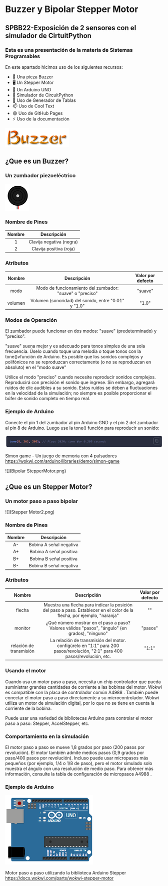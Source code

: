 # Buzzer y Bipolar Stepper Motor

## SPBB22-Exposición de 2 sensores con el simulador de CirtuitPython

### Esta es una presentación de la materia de Sistemas Programables
En este apartado hicimos uso de los siguientes recursos:

- 🔭 Una pieza Buzzer
- 🖥 Un Stepper Motor
- 📲 Un Arduino UNO
- 🤔 Simulador de CircuitPython
- 💬 Uso de Generador de Tablas
- 📫 Uso de Cool Text
- 😄 Uso de GitHub Pages
- ⚡ Uso de la documentación

![](Buzzer.png)

## ¿Que es un Buzzer?
### Un zumbador piezoeléctrico

![](Buzzer2.PNG)

### Nombre de Pines
| Nombre 	| Descripción 	|
|:---:	|:---:	|
| 1 	| Clavija negativa (negra) 	|
| 2 	| Clavija positiva (roja) 	|

### Atributos
| Nombre 	| Descripción 	| Valor por defecto 	|
|:---:	|:---:	|:---:	|
| modo 	| Modo de funcionamiento del zumbador: "suave" o "preciso" 	| "suave" 	|
| volumen 	| Volumen (sonoridad) del sonido, entre "0.01" y "1.0" 	| "1.0" 	|

### Modos de Operación
El zumbador puede funcionar en dos modos: "suave" (predeterminado) y "preciso".

"suave" suena mejor y es adecuado para tonos simples de una sola frecuencia. Úselo cuando toque una melodía o toque tonos con la tone()vfunción de Arduino. Es posible que los sonidos complejos y polifónicos no se reproduzcan correctamente (o no se reproduzcan en absoluto) en el "modo suave"

Utilice el modo "preciso" cuando necesite reproducir sonidos complejos. Reproducirá con precisión el sonido que ingrese. Sin embargo, agregará ruidos de clic audibles a su sonido. Estos ruidos se deben a fluctuaciones en la velocidad de la simulación; no siempre es posible proporcionar el búfer de sonido completo en tiempo real.

### Ejemplo de Arduino
Conecte el pin 1 del zumbador al pin Arduino GND y el pin 2 del zumbador al pin 8 de Arduino. Luego use la tone() función para reproducir un sonido:

![](ExampleArduino1.PNG)

Simon game - Un juego de memoria con 4 pulsadores
https://wokwi.com/arduino/libraries/demo/simon-game

![](Bipolar StepperMotor.png)

## ¿Que es un Stepper Motor?
### Un motor paso a paso bipolar

![](Stepper Motor2.png)

### Nombre de Pines
| Nombre 	| Descripción 	|
|:---:	|:---:	|
| A- 	| Bobina A señal negativa 	|
| A+ 	| Bobina A señal positiva 	|
| B+ 	| Bobina B señal positiva 	|
| B- 	| Bobina B señal negativa 	|

### Atributos
| Nombre 	| Descripción 	| Valor por defecto 	|
|:---:	|:---:	|:---:	|
| flecha 	| Muestra una flecha para indicar la posición del paso a paso. Establecer en el color de la flecha, por ejemplo, "naranja" 	| "" 	|
| monitor 	| ¿Qué número mostrar en el paso a paso? Valores válidos "pasos", "ángulo" (en grados), "ninguno" 	| "pasos" 	|
| relación de transmisión 	| La relación de transmisión del motor. configúrelo en "1:1" para 200 pasos/revolución, "2:1" para 400 pasos/revolución, etc. 	| "1:1" 	|

### Usando el motor
Cuando usa un motor paso a paso, necesita un chip controlador que pueda suministrar grandes cantidades de corriente a las bobinas del motor. Wokwi es compatible con la placa de controlador común A4988 . También puede conectar el motor paso a paso directamente a su microcontrolador. Wokwi utiliza un motor de simulación digital, por lo que no se tiene en cuenta la corriente de la bobina.

Puede usar una variedad de bibliotecas Arduino para controlar el motor paso a paso: Stepper, AccelStepper, etc.

### Comportamiento en la simulación
El motor paso a paso se mueve 1,8 grados por paso (200 pasos por revolución). El motor también admite medios pasos (0,9 grados por paso/400 pasos por revolución). Incluso puede usar micropasos más pequeños (por ejemplo, 1/4 o 1/8 de paso), pero el motor simulado solo muestra el ángulo con una resolución de medio paso. Para obtener más información, consulte la tabla de configuración de micropasos A4988 .

### Ejemplo de Arduino

![](Arduino.PNG)

Motor paso a paso utilizando la biblioteca Arduino Stepper
https://docs.wokwi.com/parts/wokwi-stepper-motor
